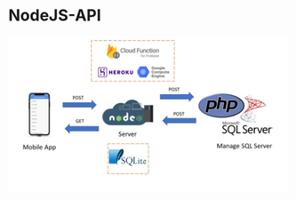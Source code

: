 # NodeJS-API
![alt text](https://github.com/Natthapol-PEET/NodeJS-API/blob/main/Presentation1.jpg?raw=true)


